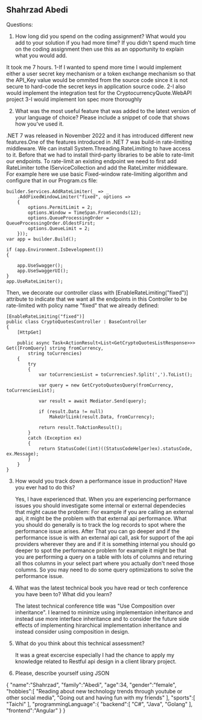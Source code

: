 Shahrzad Abedi
----------------
Questions:

1. How long did you spend on the coding assignment? What would you add to your solution if you had
more time? If you didn't spend much time on the coding assignment then use this as an opportunity to
explain what you would add.

It took me 7 hours.
	1-If I wanted to spend more time I would implement either a user secret key mechanism or a token exchange mechanism so that the API_Key value 
	would be ommited from the source code since it is not secure to hard-code the secret keys in application source code. 
	2-I also would implement the integration test for the CryptocurrencyQuote.WebAPI project 
	3-I would implement Ion spec more thoroughly

2. What was the most useful feature that was added to the latest version of your language of choice?
Please include a snippet of code that shows how you've used it.

.NET 7 was released in November 2022 and it has introduced different new features.One of the features introduced in .NET 7 was build-in rate-limiting middleware. We can install System.Threading.RateLimiting to have access to it. Before that we had to install third-party libraries to be able to rate-limit our endpoints. To rate-limit an existing endpoint we need to first add RateLimiter tothe IServiceCollection and add the RateLimiter middleware. For example here we use basic Fixed-window rate-limiting algorithm and configure that in our Program.cs file:
	
 	builder.Services.AddRateLimiter(_ => _
	    .AddFixedWindowLimiter("fixed", options =>
	    {
	        options.PermitLimit = 2;
	        options.Window = TimeSpan.FromSeconds(12);
	        options.QueueProcessingOrder = QueueProcessingOrder.OldestFirst;
	        options.QueueLimit = 2;
	    }));
	var app = builder.Build();
	
	if (app.Environment.IsDevelopment())
	{
	
	    app.UseSwagger();
	    app.UseSwaggerUI();
	}
	app.UseRateLimiter();
Then, we decorate our controller class with [EnableRateLimiting("fixed")] attribute to indicate that we want all the endpoints in this Controller to be 	rate-limited with policy name "fixed" that we already defined:

	[EnableRateLimiting("fixed")]
	public class CryptoQuotesController : BaseController
	{
	    [HttpGet]
	
	    public async Task<ActionResult<List<GetCryptoQuotesListResponse>>> Get([FromQuery] string fromCurrency,
	        string toCurrencies)
	    {
	        try
	        {
	            var toCurrenciesList = toCurrencies?.Split(',').ToList();
	
	            var query = new GetCryotoQuotesQuery(fromCurrency, toCurrenciesList);
	
	            var result = await Mediator.Send(query);
	
	            if (result.Data != null)
	                MakeUrlLink(result.Data, fromCurrency);
	
	            return result.ToActionResult();
	        }
	        catch (Exception ex)
	        {
	            return StatusCode((int)((StatusCodeHelper)ex).statusCode, ex.Message);                 
	        }            
	    } 
	}
3. How would you track down a performance issue in production? Have you ever had to do this?
	
	Yes, I have experienced that. When you are experiencing performance issues you should investigate some internal or external dependecies 
	that might cause the problem:
	For example if you are calling an external api, it might be the problem with that external api performance. 
	What you should do generally is to track the log records to spot where the performance issue arises. After That you can go deeper and if 
	the performance issue is with an external api call, ask for support of the api providers wherever they are and if it is something internal
	you should go deeper to spot the performance problem for example it might be that you are performing a query on a table with lots of
	columns and returing all thos columns in your select part where you actually don't need those columns.
	So you may need to do some query optimizations to solve the performance issue.

4. What was the latest technical book you have read or tech conference you have been to? What did you
learn?

	The latest technical conference title was "Use Composition over inheritance". 
	I learned to minimize using implementaion inheritance and instead use more interface inheritance and
	to consider the future side effects of implementing hirarchical implementation inheritance and instead consider using 
	composition in design.

5. What do you think about this technical assessment?

	It was a great excercise especially I had the chance to apply my knowledge related to Restful api design in 
	a client library project.

6. Please, describe yourself using JSON

{
   "name":"Shahrzad",
   "family":"Abedi",
   "age":34,
   "gender":"female",
   "hobbies":[
      "Reading about new technology trends through youtube or other social media",
      "Going out and having fun with my friends"
   ],
   "sports":[
      "Taichi"
   ],
   "programmingLanguage":{
      "backend":[
         "C#",
         "Java",
         "Golang"
      ],
      "frontend":"Angular"
   }
}
